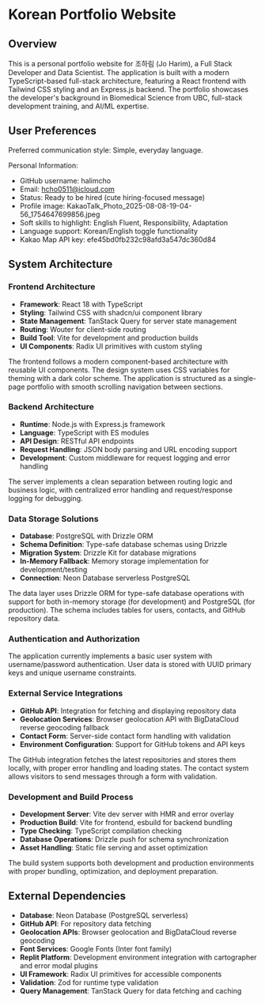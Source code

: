 # Korean Portfolio Website

## Overview

This is a personal portfolio website for 조하림 (Jo Harim), a Full Stack Developer and Data Scientist. The application is built with a modern TypeScript-based full-stack architecture, featuring a React frontend with Tailwind CSS styling and an Express.js backend. The portfolio showcases the developer's background in Biomedical Science from UBC, full-stack development training, and AI/ML expertise.

## User Preferences

Preferred communication style: Simple, everyday language.

Personal Information:
- GitHub username: halimcho
- Email: hcho0511@icloud.com
- Status: Ready to be hired (cute hiring-focused message)
- Profile image: KakaoTalk_Photo_2025-08-08-19-04-56_1754647699856.jpeg
- Soft skills to highlight: English Fluent, Responsibility, Adaptation
- Language support: Korean/English toggle functionality
- Kakao Map API key: efe45bd0fb232c98afd3a547dc360d84

## System Architecture

### Frontend Architecture
- **Framework**: React 18 with TypeScript
- **Styling**: Tailwind CSS with shadcn/ui component library
- **State Management**: TanStack Query for server state management
- **Routing**: Wouter for client-side routing
- **Build Tool**: Vite for development and production builds
- **UI Components**: Radix UI primitives with custom styling

The frontend follows a modern component-based architecture with reusable UI components. The design system uses CSS variables for theming with a dark color scheme. The application is structured as a single-page portfolio with smooth scrolling navigation between sections.

### Backend Architecture
- **Runtime**: Node.js with Express.js framework
- **Language**: TypeScript with ES modules
- **API Design**: RESTful API endpoints
- **Request Handling**: JSON body parsing and URL encoding support
- **Development**: Custom middleware for request logging and error handling

The server implements a clean separation between routing logic and business logic, with centralized error handling and request/response logging for debugging.

### Data Storage Solutions
- **Database**: PostgreSQL with Drizzle ORM
- **Schema Definition**: Type-safe database schemas using Drizzle
- **Migration System**: Drizzle Kit for database migrations
- **In-Memory Fallback**: Memory storage implementation for development/testing
- **Connection**: Neon Database serverless PostgreSQL

The data layer uses Drizzle ORM for type-safe database operations with support for both in-memory storage (for development) and PostgreSQL (for production). The schema includes tables for users, contacts, and GitHub repository data.

### Authentication and Authorization
The application currently implements a basic user system with username/password authentication. User data is stored with UUID primary keys and unique username constraints.

### External Service Integrations
- **GitHub API**: Integration for fetching and displaying repository data
- **Geolocation Services**: Browser geolocation API with BigDataCloud reverse geocoding fallback
- **Contact Form**: Server-side contact form handling with validation
- **Environment Configuration**: Support for GitHub tokens and API keys

The GitHub integration fetches the latest repositories and stores them locally, with proper error handling and loading states. The contact system allows visitors to send messages through a form with validation.

### Development and Build Process
- **Development Server**: Vite dev server with HMR and error overlay
- **Production Build**: Vite for frontend, esbuild for backend bundling
- **Type Checking**: TypeScript compilation checking
- **Database Operations**: Drizzle push for schema synchronization
- **Asset Handling**: Static file serving and asset optimization

The build system supports both development and production environments with proper bundling, optimization, and deployment preparation.

## External Dependencies

- **Database**: Neon Database (PostgreSQL serverless)
- **GitHub API**: For repository data fetching
- **Geolocation APIs**: Browser geolocation and BigDataCloud reverse geocoding
- **Font Services**: Google Fonts (Inter font family)
- **Replit Platform**: Development environment integration with cartographer and error modal plugins
- **UI Framework**: Radix UI primitives for accessible components
- **Validation**: Zod for runtime type validation
- **Query Management**: TanStack Query for data fetching and caching